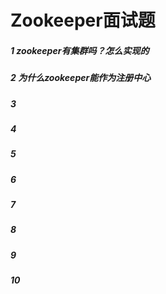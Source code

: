 # Zookeeper面试题

##### 1 zookeeper有集群吗？怎么实现的

##### 2 为什么zookeeper能作为注册中心

##### 3

##### 4

##### 5

##### 6

##### 7

##### 8

##### 9

##### 10